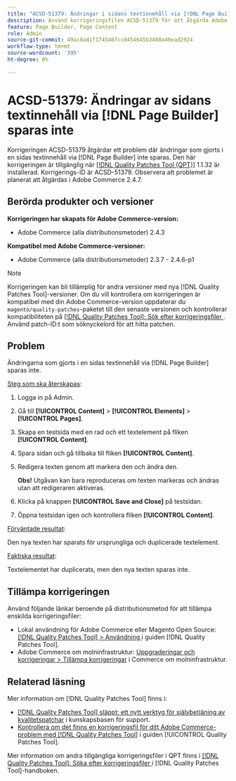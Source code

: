 ```yaml
---
title: "ACSD-51379: Ändringar i sidans textinnehåll via [!DNL Page Builder] sparas inte"
description: Använd korrigeringsfilen ACSD-51379 för att åtgärda Adobe Commerce-problemet där ändringar som gjorts i en sidas textinnehåll via  [!DNL Page Builder] inte sparas.
feature: Page Builder, Page Content
role: Admin
source-git-commit: 49ac8ad1f174546fcc0454645b2480a40ead2924
workflow-type: tm+mt
source-wordcount: '395'
ht-degree: 0%

---
```


# ACSD-51379: Ändringar av sidans textinnehåll via [!DNL Page Builder] sparas inte

Korrigeringen ACSD-51379 åtgärdar ett problem där ändringar som gjorts i en sidas textinnehåll via [!DNL Page Builder] inte sparas. Den här korrigeringen är tillgänglig när [[!DNL Quality Patches Tool (QPT)]](https://experienceleague.adobe.com/en/docs/commerce-knowledge-base/kb/announcements/commerce-announcements/magento-quality-patches-released-new-tool-to-self-serve-quality-patches) 1.1.32 är installerad. Korrigerings-ID är ACSD-51379. Observera att problemet är planerat att åtgärdas i Adobe Commerce 2.4.7.

## Berörda produkter och versioner

**Korrigeringen har skapats för Adobe Commerce-version:**

* Adobe Commerce (alla distributionsmetoder) 2.4.3

**Kompatibel med Adobe Commerce-versioner:**

* Adobe Commerce (alla distributionsmetoder) 2.3.7 - 2.4.6-p1

>[!NOTE]
>
>Korrigeringen kan bli tillämplig för andra versioner med nya [!DNL Quality Patches Tool]-versioner. Om du vill kontrollera om korrigeringen är kompatibel med din Adobe Commerce-version uppdaterar du `magento/quality-patches`-paketet till den senaste versionen och kontrollerar kompatibiliteten på [[!DNL Quality Patches Tool]: Sök efter korrigeringsfiler ](https://experienceleague.adobe.com/tools/commerce-quality-patches/index.html). Använd patch-ID:t som söknyckelord för att hitta patchen.

## Problem

Ändringarna som gjorts i en sidas textinnehåll via [!DNL Page Builder] sparas inte.

<u>Steg som ska återskapas</u>:

1. Logga in på Admin.
1. Gå till **[!UICONTROL Content]** > **[!UICONTROL Elements]** > **[!UICONTROL Pages]**.
1. Skapa en testsida med en rad och ett textelement på fliken **[!UICONTROL Content]**.
1. Spara sidan och gå tillbaka till fliken **[!UICONTROL Content]**.
1. Redigera texten genom att markera den och ändra den.

   **Obs!** Utgåvan kan bara reproduceras om texten markeras och ändras utan att redigeraren aktiveras.

1. Klicka på knappen **[!UICONTROL Save and Close]** på testsidan.
1. Öppna testsidan igen och kontrollera fliken **[!UICONTROL Content]**.

<u>Förväntade resultat</u>:

Den nya texten har sparats för ursprungliga och duplicerade textelement.

<u>Faktiska resultat</u>:

Textelementet har duplicerats, men den nya texten sparas inte.

## Tillämpa korrigeringen

Använd följande länkar beroende på distributionsmetod för att tillämpa enskilda korrigeringsfiler:

* Lokal användning för Adobe Commerce eller Magento Open Source: [[!DNL Quality Patches Tool] > Användning ](https://experienceleague.adobe.com/docs/commerce-operations/tools/quality-patches-tool/usage.html) i guiden [!DNL Quality Patches Tool].
* Adobe Commerce om molninfrastruktur: [Uppgraderingar och korrigeringar > Tillämpa korrigeringar](https://experienceleague.adobe.com/docs/commerce-cloud-service/user-guide/develop/upgrade/apply-patches.html) i Commerce om molninfrastruktur.

## Relaterad läsning

Mer information om [!DNL Quality Patches Tool] finns i:

* [[!DNL Quality Patches Tool] släppt: ett nytt verktyg för självbetjäning av kvalitetspatchar](https://experienceleague.adobe.com/en/docs/commerce-knowledge-base/kb/announcements/commerce-announcements/magento-quality-patches-released-new-tool-to-self-serve-quality-patches) i kunskapsbasen för support.
* [Kontrollera om det finns en korrigeringsfil för ditt Adobe Commerce-problem med  [!DNL Quality Patches Tool]](/help/tools/quality-patches-tool/patches-available-in-qpt/check-patch-for-magento-issue-with-magento-quality-patches.md) i guiden [!UICONTROL Quality Patches Tool].


Mer information om andra tillgängliga korrigeringsfiler i QPT finns i [[!DNL Quality Patches Tool]: Söka efter korrigeringsfiler ](https://experienceleague.adobe.com/tools/commerce-quality-patches/index.html) i [!DNL Quality Patches Tool]-handboken.
